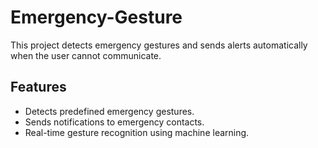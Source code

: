 # Emergency-Gesture

This project detects emergency gestures and sends alerts automatically when the user cannot communicate.

## Features
- Detects predefined emergency gestures.
- Sends notifications to emergency contacts.
- Real-time gesture recognition using machine learning.
